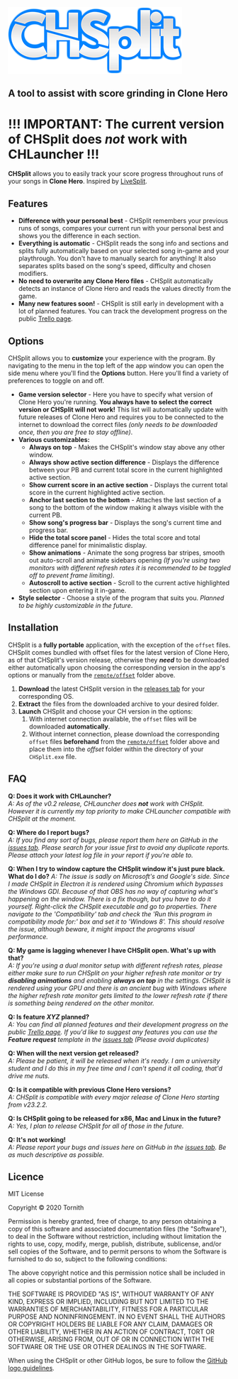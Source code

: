 ![CHSplit](https://github.com/Tornith/CHSplit/blob/master/logo.png?raw=true)<br>
## A tool to assist with score grinding in Clone Hero

# !!! IMPORTANT: The current version of CHSplit does *not* work with CHLauncher !!!

**CHSplit** allows you to easily track your score progress throughout runs of your songs in **Clone Hero**. Inspired by [LiveSplit](https://livesplit.org/).

## Features
* **Difference with your personal best** - CHSplit remembers your previous runs of songs, compares your current run with your personal best and shows you the difference in each section.
* **Everything is automatic** - CHSplit reads the song info and sections and splits fully automatically based on your selected song in-game and your playthrough. You don't have to manually search for anything! It also separates splits based on the song's speed, difficulty and chosen modifiers.
* **No need to overwrite any Clone Hero files** - CHSplit automatically detects an instance of Clone Hero and reads the values directly from the game.
* **Many new features soon!** - CHSplit is still early in development with a lot of planned features. You can track the development progress on the public [Trello page](https://trello.com/b/bgwuqQQ4/chsplit).

## Options
CHSplit allows you to **customize** your experience with the program. By navigating to the menu in the top left of the app window you can open the side menu where you'll find the **Options** button. Here you'll find a variety of preferences to toggle on and off.
* **Game version selector** - Here you have to specify what version of Clone Hero you're running. **You always have to select the correct version or CHSplit will not work!** This list will automatically update with future releases of Clone Hero and requires you to be connected to the internet to download the correct files *(only needs to be downloaded once, then you are free to stay offline)*.
* **Various customizables:**
    * **Always on top** - Makes the CHSplit's window stay above any other window.
    * **Always show active section difference** - Displays the difference between your PB and current total score in the current highlighted active section.
    * **Show current score in an active section** - Displays the current total score in the current highlighted active section.
    * **Anchor last section to the bottom** - Attaches the last section of a song to the bottom of the window making it always visible with the current PB.
    * **Show song's progress bar** - Displays the song's current time and progress bar.
    * **Hide the total score panel** - Hides the total score and total difference panel for minimalistic display.
    * **Show animations** - Animate the song progress bar stripes, smooth out auto-scroll and animate sidebars opening *(If you're using two monitors with different refresh rates it is recommended to be toggled off to prevent frame limiting)*.
    * **Autoscroll to active section** - Scroll to the current active highlighted section upon entering it in-game.
* **Style selector** - Choose a style of the program that suits you. *Planned to be highly customizable in the future*.

## Installation
CHSplit is a **fully portable** application, with the exception of the `offset` files. CHSplit comes bundled with offset files for the latest version of Clone Hero, as of that CHSplit's version release, otherwise they ***need*** to be downloaded either automatically upon choosing the corresponding version in the app's options or manually from the [`remote/offset`](https://github.com/Tornith/CHSplit/tree/master/remote/offsets) folder above.
1. **Download** the latest CHSplit version in the [releases tab](https://github.com/Tornith/CHSplit/releases) for your corresponding OS.
1. **Extract** the files from the downloaded archive to your desired folder.
1. **Launch** CHSplit and choose your CH version in the options:
    1. With internet connection available, the `offset` files will be downloaded **automatically**.
    1. Without internet connection, please download the corresponding `offset` files **beforehand** from the [`remote/offset`](https://github.com/Tornith/CHSplit/tree/master/remote/offsets) folder above and place them into the *offset* folder within the directory of your `CHSplit.exe` file.
    
## FAQ
**Q: Does it work with CHLauncher?**<br>
*A: As of the v0.2 release, CHLauncher does **not** work with CHSplit. However it is currently my top priority to make CHLauncher compatible with CHSplit at the moment.*

**Q: Where do I report bugs?**<br>
*A: If you find any sort of bugs, please report them here on GitHub in the [issues tab](https://github.com/Tornith/CHSplit/issues). Please search for your issue first to avoid any duplicate reports. Please attach your latest log file in your report if you're able to.*

**Q: When I try to window capture the CHSplit window it's just pure black. What do I do?**
*A: The issue is sadly on Microsoft's and Google's side. Since I made CHSplit in Electron it is rendered using Chromium which bypasses the Windows GDI. Because of that OBS has no way of capturing what's happening on the window. There is a fix though, but you have to do it yourself. Right-click the CHSplit executable and go to properties. There navigate to the 'Compatibility' tab and check the 'Run this program in compatibility mode for:' box and set it to 'Windows 8'. This should resolve the issue, although beware, it might impact the programs visual performance.*

**Q: My game is lagging whenever I have CHSplit open. What's up with that?**<br>
*A: If you're using a dual monitor setup with different refresh rates, please either make sure to run CHSplit on your higher refresh rate monitor or try **disabling animations** and enabling **always on top** in the settings. CHSplit is rendered using your GPU and there is an ancient bug with Windows where the higher refresh rate monitor gets limited to the lower refresh rate if there is something being rendered on the other monitor.*

**Q: Is feature *XYZ* planned?**<br>
*A: You can find all planned features and their development progress on the public [Trello page](https://trello.com/b/bgwuqQQ4/chsplit). If you'd like to suggest any features you can use the **Feature request** template in the [issues tab](https://github.com/Tornith/CHSplit/issues) (Please avoid duplicates)*

**Q: When will the next version get released?**<br>
*A: Please be patient, it will be released when it's ready. I am a university student and I do this in my free time and I can't spend it all coding, that'd drive me nuts.*

**Q: Is it compatible with previous Clone Hero versions?**<br>
*A: CHSplit is compatible with every major release of Clone Hero starting from v23.2.2.*

**Q: Is CHSplit going to be released for x86, Mac and Linux in the future?**<br>
*A: Yes, I plan to release CHSplit for all of those in the future.*

**Q: It's not working!**<br>
*A: Please report your bugs and issues here on GitHub in the [issues tab](https://github.com/Tornith/CHSplit/issues). Be as much descriptive as possible.*

## Licence
MIT License

Copyright &copy; 2020 Tornith

Permission is hereby granted, free of charge, to any person obtaining a copy
of this software and associated documentation files (the "Software"), to deal
in the Software without restriction, including without limitation the rights
to use, copy, modify, merge, publish, distribute, sublicense, and/or sell
copies of the Software, and to permit persons to whom the Software is
furnished to do so, subject to the following conditions:

The above copyright notice and this permission notice shall be included in all
copies or substantial portions of the Software.

THE SOFTWARE IS PROVIDED "AS IS", WITHOUT WARRANTY OF ANY KIND, EXPRESS OR
IMPLIED, INCLUDING BUT NOT LIMITED TO THE WARRANTIES OF MERCHANTABILITY,
FITNESS FOR A PARTICULAR PURPOSE AND NONINFRINGEMENT. IN NO EVENT SHALL THE
AUTHORS OR COPYRIGHT HOLDERS BE LIABLE FOR ANY CLAIM, DAMAGES OR OTHER
LIABILITY, WHETHER IN AN ACTION OF CONTRACT, TORT OR OTHERWISE, ARISING FROM,
OUT OF OR IN CONNECTION WITH THE SOFTWARE OR THE USE OR OTHER DEALINGS IN THE
SOFTWARE.

When using the CHSplit or other GitHub logos, be sure to follow the [GitHub logo guidelines](https://github.com/logos).
